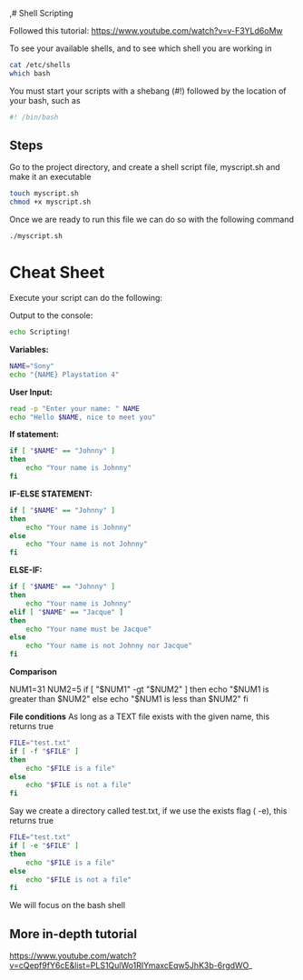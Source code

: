 ,# Shell Scripting

Followed this tutorial: https://www.youtube.com/watch?v=v-F3YLd6oMw

To see your available shells, and to see which shell you are working in 

```sh
cat /etc/shells
which bash
```
You must start your scripts with a shebang (#!) followed by the location of your bash, such as 
```sh
#! /bin/bash
```



## Steps

Go to the project directory, and create a shell script file, myscript.sh and make it an executable
```sh
touch myscript.sh
chmod +x myscript.sh
```

Once we are ready to run this file we can do so with the following command
```sh
./myscript.sh
```

# Cheat Sheet

Execute your script can do the following:

Output to the console:
```sh
echo Scripting!
```

**Variables:**
```sh
NAME="Sony"
echo "{NAME} Playstation 4"
```

**User Input:**
```sh
read -p "Enter your name: " NAME 
echo "Hello $NAME, nice to meet you"
```
**If statement:**
```sh
if [ "$NAME" == "Johnny" ]
then
    echo "Your name is Johnny"
fi
```

**IF-ELSE STATEMENT:**
```sh
if [ "$NAME" == "Johnny" ]
then
    echo "Your name is Johnny"
else 
    echo "Your name is not Johnny"
fi
```

**ELSE-IF:**
```sh
if [ "$NAME" == "Johnny" ]
then
    echo "Your name is Johnny"
elif [ "$NAME" == "Jacque" ]
then
    echo "Your name must be Jacque"
else 
    echo "Your name is not Johnny nor Jacque"
fi
```

**Comparison**

NUM1=31
NUM2=5
if [ "$NUM1" -gt "$NUM2" ]
then 
    echo "$NUM1 is greater than $NUM2"
else
    echo "$NUM1 is less than $NUM2"
fi

**File conditions**
As long as a TEXT file exists with the given name, this returns true
```sh
FILE="test.txt"
if [ -f "$FILE" ]
then 
    echo "$FILE is a file"
else
    echo "$FILE is not a file"
fi
```

Say we create a directory called test.txt, if we use the exists flag ( -e), this returns true
```sh
FILE="test.txt"
if [ -e "$FILE" ]
then 
    echo "$FILE is a file"
else
    echo "$FILE is not a file"
fi
```


We will focus on the bash shell

## More in-depth tutorial

https://www.youtube.com/watch?v=cQepf9fY6cE&list=PLS1QulWo1RIYmaxcEqw5JhK3b-6rgdWO_